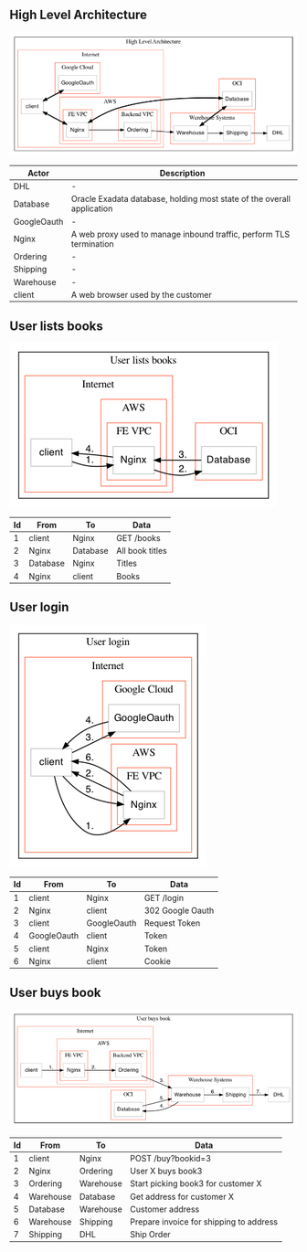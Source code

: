 ## High Level Architecture
![High Level Architecture](output/High%20Level%20Architecture.png)

| Actor | Description |
| --- | ---- |
| DHL | - |
| Database | Oracle Exadata database, holding most state of the overall application |
| GoogleOauth | - |
| Nginx | A web proxy used to manage inbound traffic, perform TLS termination |
| Ordering | - |
| Shipping | - |
| Warehouse | - |
| client | A web browser used by the customer |


## User lists books
![User lists books](output/User%20lists%20books.png)

| Id | From | To | Data |
| --- | ---- | --- | ---- |
| 1 | client | Nginx | GET /books |
| 2 | Nginx | Database | All book titles |
| 3 | Database | Nginx | Titles |
| 4 | Nginx | client | Books |


## User login
![User login](output/User%20login.png)

| Id | From | To | Data |
| --- | ---- | --- | ---- |
| 1 | client | Nginx | GET /login |
| 2 | Nginx | client | 302 Google Oauth |
| 3 | client | GoogleOauth | Request Token |
| 4 | GoogleOauth | client | Token |
| 5 | client | Nginx | Token |
| 6 | Nginx | client | Cookie |


## User buys book
![User buys book](output/User%20buys%20book.png)

| Id | From | To | Data |
| --- | ---- | --- | ---- |
| 1 | client | Nginx | POST /buy?bookid=3 |
| 2 | Nginx | Ordering | User X buys book3 |
| 3 | Ordering | Warehouse | Start picking book3 for customer X |
| 4 | Warehouse | Database | Get address for customer X |
| 5 | Database | Warehouse | Customer address |
| 6 | Warehouse | Shipping | Prepare invoice for shipping to address |
| 7 | Shipping | DHL | Ship Order |


